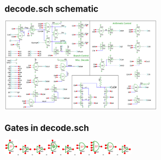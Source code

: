 # decode.sch schematic
![decode.sch](decode.png)
# Gates in decode.sch
[ ![nor](nor-sym.png) ](nor.html)
[ ![cnot](cnot-sym.png) ](cnot.html)
[ ![not](not-sym.png) ](not.html)
[ ![xnor](xnor-sym.png) ](xnor.html)
[ ![notp](notp-sym.png) ](notp.html)
[ ![nandod](nandod-sym.png) ](nandod.html)
[ ![nor4od](nor4od-sym.png) ](nor4od.html)
[ ![norod](norod-sym.png) ](norod.html)
[ ![nots](nots-sym.png) ](nots.html)
